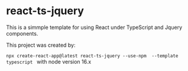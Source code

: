 # react-ts-jquery

This is a simmple template for using React under TypeScript and Jquery components.


This project was created by:


`npx create-react-app@latest react-ts-jquery --use-npm  --template typescript
`
with node version 16.x
